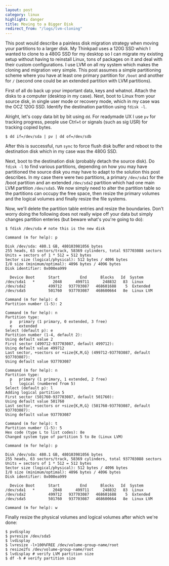 ```yaml
---
layout: post
category: linux
highlight: danger
title: Moving to a Bigger Disk
redirect_from: "/logs/lvm-cloning"
---
```


This post would describe a painless disk migration strategy when moving your
partitions to a larger disk. My Thinkpad uses a 120G SSD which I wanted to clone
to a 480G SSD for my desktop so I can migrate my existing setup without having
to reinstall Linux, tons of packages on it and deal with their custom
configurations. I use LVM on all my system which makes the cloning and migration
very simple. This post assumes a simple partitioning scheme where you have at least
one primary partition for `/boot` and another for `/` (second one could be an
extended partition with LVM partitions).

First of all do back up your important data, keys and whatnot. Attach
the disks to a computer (desktop in my case). Next, boot to Linux from your
source disk, in single user mode or recovery mode, which in my case was the OCZ
120G SSD. Identify the destination partition using `fdisk -l`.

Alright, let's copy data bit by bit using `dd`. For readymade UX I use `pv` for
tracking progress, people use Ctrl+t or signals (such as sig USR) for tracking
copied bytes.

    $ dd if=/dev/sda | pv | dd of=/dev/sdb

After this is successful, run `sync` to force flush disk buffer and reboot to
the destination disk which in my case was the 480G SSD.

Next, boot to the destination disk (probably detach the source disk). Do `fdisk -l`
to find various partitions, depending on how you may have partitioned the
source disk you may have to adapt to the solution this post describes. In my
case there were two partitions, a primary `/dev/sda1` for the /boot partition
and an extended `/dev/sda2` partition which had one main LVM partition
`/dev/sda5`. We now simply need to alter the partition table so the partitions
can occupy the free space, then resize the primary volumes and the logical
volumes and finally resize the file systems.

Now, we'll delete the partition table entries and resize the boundaries.
Don't worry doing the following does not really wipe off your data but simply
changes partition enteries (but beware what's you're going to do):

    $ fdisk /dev/sda # note this is the new disk

    Command (m for help): p

    Disk /dev/sda: 480.1 GB, 480103981056 bytes
    255 heads, 63 sectors/track, 58369 cylinders, total 937703088 sectors
    Units = sectors of 1 * 512 = 512 bytes
    Sector size (logical/physical): 512 bytes / 4096 bytes
    I/O size (minimum/optimal): 4096 bytes / 4096 bytes
    Disk identifier: 0x000ea999

      Device Boot      Start         End      Blocks   Id  System
    /dev/sda1   *        2048      499711      248832   83  Linux
    /dev/sda2          499712   937703087   468601688    5  Extended
    /dev/sda5          501760   937703087   468600664   8e  Linux LVM

    Command (m for help): d
    Partition number (1-5): 2

    Command (m for help): n
    Partition type:
      p   primary (1 primary, 0 extended, 3 free)
      e   extended
    Select (default p): e
    Partition number (1-4, default 2):
    Using default value 2
    First sector (499712-937703087, default 499712):
    Using default value 499712
    Last sector, +sectors or +size{K,M,G} (499712-937703087, default 937703087):
    Using default value 937703087

    Command (m for help): n
    Partition type:
      p   primary (1 primary, 1 extended, 2 free)
      l   logical (numbered from 5)
    Select (default p): l
    Adding logical partition 5
    First sector (501760-937703087, default 501760):
    Using default value 501760
    Last sector, +sectors or +size{K,M,G} (501760-937703087, default 937703087):
    Using default value 937703087

    Command (m for help): t
    Partition number (1-5): 5
    Hex code (type L to list codes): 8e
    Changed system type of partition 5 to 8e (Linux LVM)

    Command (m for help): p

    Disk /dev/sda: 480.1 GB, 480103981056 bytes
    255 heads, 63 sectors/track, 58369 cylinders, total 937703088 sectors
    Units = sectors of 1 * 512 = 512 bytes
    Sector size (logical/physical): 512 bytes / 4096 bytes
    I/O size (minimum/optimal): 4096 bytes / 4096 bytes
    Disk identifier: 0x000ea999

      Device Boot      Start         End      Blocks   Id  System
    /dev/sda1   *        2048      499711      248832   83  Linux
    /dev/sda2          499712   937703087   468601688    5  Extended
    /dev/sda5          501760   937703087   468600664   8e  Linux LVM

    Command (m for help): w

Finally resize the physical volumes and logical volumes after which we're done:

    $ pvdisplay
    $ pvresize /dev/sda5
    $ lvdisplay
    $ lvresize -l+100%FREE /dev/volume-group-name/root
    $ resize2fs /dev/volume-group-name/root
    $ lvdisplay # verify LVM partition size
    $ df -h # verify partition size
